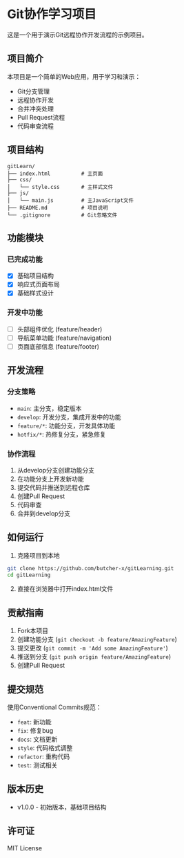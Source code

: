 # Git协作学习项目

这是一个用于演示Git远程协作开发流程的示例项目。

## 项目简介

本项目是一个简单的Web应用，用于学习和演示：
- Git分支管理
- 远程协作开发
- 合并冲突处理
- Pull Request流程
- 代码审查流程

## 项目结构

```
gitLearn/
├── index.html          # 主页面
├── css/
│   └── style.css       # 主样式文件
├── js/
│   └── main.js         # 主JavaScript文件
├── README.md           # 项目说明
└── .gitignore          # Git忽略文件
```

## 功能模块

### 已完成功能
- [x] 基础项目结构
- [x] 响应式页面布局
- [x] 基础样式设计

### 开发中功能
- [ ] 头部组件优化 (feature/header)
- [ ] 导航菜单功能 (feature/navigation)  
- [ ] 页面底部信息 (feature/footer)

## 开发流程

### 分支策略
- `main`: 主分支，稳定版本
- `develop`: 开发分支，集成开发中的功能
- `feature/*`: 功能分支，开发具体功能
- `hotfix/*`: 热修复分支，紧急修复

### 协作流程
1. 从develop分支创建功能分支
2. 在功能分支上开发新功能
3. 提交代码并推送到远程仓库
4. 创建Pull Request
5. 代码审查
6. 合并到develop分支

## 如何运行

1. 克隆项目到本地
```bash
git clone https://github.com/butcher-x/gitLearning.git
cd gitLearning
```

2. 直接在浏览器中打开index.html文件

## 贡献指南

1. Fork本项目
2. 创建功能分支 (`git checkout -b feature/AmazingFeature`)
3. 提交更改 (`git commit -m 'Add some AmazingFeature'`)
4. 推送到分支 (`git push origin feature/AmazingFeature`)
5. 创建Pull Request

## 提交规范

使用Conventional Commits规范：
- `feat`: 新功能
- `fix`: 修复bug
- `docs`: 文档更新
- `style`: 代码格式调整
- `refactor`: 重构代码
- `test`: 测试相关

## 版本历史

- v1.0.0 - 初始版本，基础项目结构

## 许可证

MIT License
